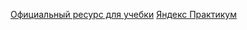 [Официальный ресурс для учебки](https://go.dev/tour/)
[Яндекс Практикум](https://start.practicum.yandex/go-basics)